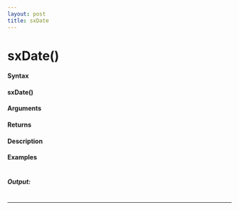```yaml
---
layout: post
title: sxDate
---
```


# sxDate()


#### Syntax

#### sxDate()

#### Arguments

#### Returns

#### Description

#### Examples

```

```

##### Output:

```

```

---